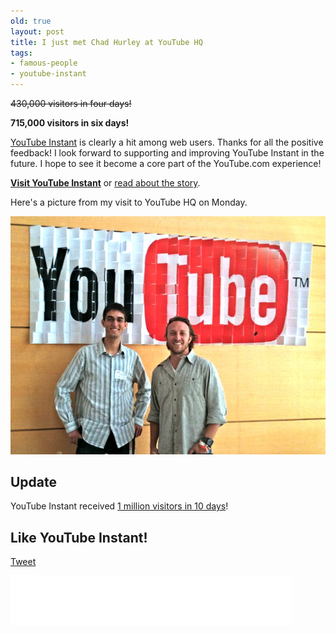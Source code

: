 ```yaml
---
old: true
layout: post
title: I just met Chad Hurley at YouTube HQ
tags:
- famous-people
- youtube-instant
---
```


<del datetime="2010-09-16T07:08:16+00:00">430,000 visitors in four days!</del>

**715,000 visitors in six days!**

[YouTube Instant](http://ytinstant.com) is clearly a hit among web users. Thanks for all the positive feedback! I look forward to supporting and improving YouTube Instant in the future. I hope to see it become a core part of the YouTube.com experience!

**[Visit YouTube Instant](http://ytinstant.com)** or [read about the story](/youtube-instant-media-frenzy/).

Here's a picture from my visit to YouTube HQ on Monday.

![Feross Aboukhadijeh & Chad Hurley at YouTube HQ](/images/Chad_Hurley_Feross_Aboukhadijeh1.jpg)

## Update

YouTube Instant received [1 million visitors in 10 days](/one-million-visitors-in-10-days/)!

## Like YouTube Instant!

<a href="https://twitter.com/share" class="twitter-share-button" data-url="http://ytinstant.com" data-text="YouTube Instant is awesome." data-via="feross" data-size="large" data-related="feross">Tweet</a>
<script>!function(d,s,id){var js,fjs=d.getElementsByTagName(s)[0];if(!d.getElementById(id)){js=d.createElement(s);js.id=id;js.src="//platform.twitter.com/widgets.js";fjs.parentNode.insertBefore(js,fjs);}}(document,"script","twitter-wjs");</script>

<iframe src="//www.facebook.com/plugins/like.php?href=http%3A%2F%2Fytinstant.com&amp;send=false&amp;layout=standard&amp;width=450&amp;show_faces=true&amp;action=like&amp;colorscheme=light&amp;font&amp;height=80&amp;appId=156297307729439" scrolling="no" frameborder="0" style="border:none; overflow:hidden; width:450px; height:80px;" allowTransparency="true"></iframe>